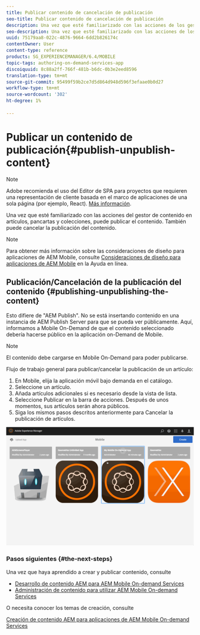```yaml
---
title: Publicar contenido de cancelación de publicación
seo-title: Publicar contenido de cancelación de publicación
description: Una vez que esté familiarizado con las acciones de los gestoras de contenido en artículos, pancartas y colecciones, siga esta página para obtener información sobre cómo publicar el contenido. También puede cancelar la publicación del contenido.
seo-description: Una vez que esté familiarizado con las acciones de los gestoras de contenido en artículos, pancartas y colecciones, siga esta página para obtener información sobre cómo publicar el contenido. También puede cancelar la publicación del contenido.
uuid: 75179aa8-022c-4876-9664-6dd2b826174c
contentOwner: User
content-type: reference
products: SG_EXPERIENCEMANAGER/6.4/MOBILE
topic-tags: authoring-on-demand-services-app
discoiquuid: 8c88a2ff-766f-481b-b6dc-0b3e2eed8596
translation-type: tm+mt
source-git-commit: 95499f59b2ce7d5d864d948d596f3efaae0b0d27
workflow-type: tm+mt
source-wordcount: '302'
ht-degree: 1%

---
```



# Publicar un contenido de publicación{#publish-unpublish-content}

>[!NOTE]
>
>Adobe recomienda el uso del Editor de SPA para proyectos que requieren una representación de cliente basada en el marco de aplicaciones de una sola página (por ejemplo, React). [Más información](/help/sites-developing/spa-overview.md).

Una vez que esté familiarizado con las acciones del gestor de contenido en artículos, pancartas y colecciones, puede publicar el contenido. También puede cancelar la publicación del contenido.

>[!NOTE]
>
>Para obtener más información sobre las consideraciones de diseño para aplicaciones de AEM Mobile, consulte [Consideraciones de diseño para aplicaciones de AEM Mobile](https://helpx.adobe.com/digital-publishing-solution/help/design-app.html) en la Ayuda en línea.

## Publicación/Cancelación de la publicación del contenido {#publishing-unpublishing-the-content}

Esto difiere de &quot;AEM Publish&quot;. No se está insertando contenido en una instancia de AEM Publish Server para que se pueda ver públicamente. Aquí, informamos a Mobile On-Demand de que el contenido seleccionado debería hacerse público en la aplicación on-Demand de Mobile.

>[!NOTE]
>
>El contenido debe cargarse en Mobile On-Demand para poder publicarse.

Flujo de trabajo general para publicar/cancelar la publicación de un artículo:

1. En Mobile, elija la aplicación móvil bajo demanda en el catálogo.
1. Seleccione un artículo.
1. Añada artículos adicionales si es necesario desde la vista de lista.
1. Seleccione Publicar en la barra de acciones. Después de unos momentos, sus artículos serán ahora públicos.
1. Siga los mismos pasos descritos anteriormente para Cancelar la publicación de artículos.

<!-- FAIL >>[!NOTE]
>
>Generally, you should preflight before publishing. See [Previewing with Preflight](/content/docs/en/aem/6-3/administer/mobile-apps/aem-mobile/previewing-with-preflight-on-demand-services.md) for more details.-->

![chlimage_1-9](assets/chlimage_1-9.gif)

### Pasos siguientes {#the-next-steps}

Una vez que haya aprendido a crear y publicar contenido, consulte

* [Desarrollo de contenido AEM para AEM Mobile On-demand Services](/help/mobile/aem-mobile-on-demand.md)
* [Administración de contenido para utilizar AEM Mobile On-demand Services](/help/mobile/aem-mobile.md)

O necesita conocer los temas de creación, consulte

[Creación de contenido AEM para aplicaciones de AEM Mobile On-demand Services](/help/mobile/mobile-apps-ondemand.md)
